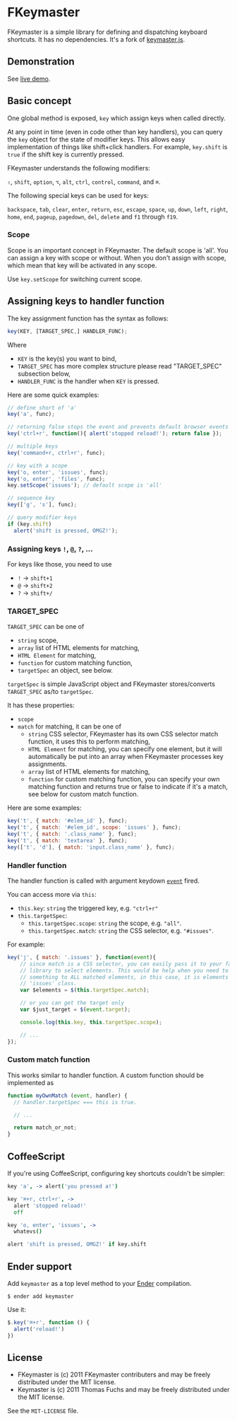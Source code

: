 # FKeymaster

FKeymaster is a simple library for defining and dispatching keyboard shortcuts. It has no dependencies. It's a fork of [keymaster.js][original].

[original]: https://github.com/madrobby/keymaster

## Demonstration

See [live demo][demo].

[demo]: http://fkeymaster.github.com/fkeymaster/

## Basic concept

One global method is exposed, `key` which assign keys when called directly.

At any point in time (even in code other than key handlers),
you can query the `key` object for the state of modifier keys. This
allows easy implementation of things like shift+click handlers. For example,
`key.shift` is `true` if the shift key is currently pressed.

FKeymaster understands the following modifiers:

`⇧`, `shift`, `option`, `⌥`, `alt`, `ctrl`, `control`, `command`, and `⌘`.

The following special keys can be used for keys:

`backspace`, `tab`, `clear`, `enter`, `return`, `esc`, `escape`, `space`,
`up`, `down`, `left`, `right`, `home`, `end`, `pageup`, `pagedown`, `del`, `delete`
and `f1` through `f19`.

### Scope

Scope is an important concept in FKeymaster. The default scope is 'all'. You can assign a key with scope or without. When you don't assign with scope, which mean that key will be activated in any scope.

Use `key.setScope` for switching current scope.

## Assigning keys to handler function

The key assignment function has the syntax as follows:

```js
key(KEY, [TARGET_SPEC,] HANDLER_FUNC);
```

Where

 * `KEY` is the key(s) you want to bind,
 * `TARGET_SPEC` has more complex structure please read "TARGET_SPEC" subsection below,
 * `HANDLER_FUNC` is the handler when `KEY` is pressed.

Here are some quick examples:

```javascript
// define short of 'a'
key('a', func);

// returning false stops the event and prevents default browser events
key('ctrl+r', function(){ alert('stopped reload!'); return false });

// multiple keys
key('command+r, ctrl+r', func);

// key with a scope
key('o, enter', 'issues', func);
key('o, enter', 'files', func);
key.setScope('issues'); // default scope is 'all'

// sequence key
key(['g', 's'], func);

// query modifier keys
if (key.shift)
  alert('shift is pressed, OMGZ!');
```

### Assigning keys `!`, `@`, `?`, ...

For keys like those, you need to use

 * `!` → `shift+1`
 * `@` → `shift+2`
 * `?` → `shift+/`

### TARGET\_SPEC

`TARGET_SPEC` can be one of

 * `string` scope,
 * `array` list of HTML elements for matching,
 * `HTML Element` for matching,
 * `function` for custom matching function,
 * `targetSpec` an object, see below.

`targetSpec` is simple JavaScript object and FKeymaster stores/converts `TARGET_SPEC` as/to `targetSpec`.

It has these properties:

 * `scope`
 * `match` for matching, it can be one of
   * `string` CSS selector, FKeymaster has its own CSS selector match function, it uses this to perform matching,
   * `HTML Element` for matching, you can specify one element, but it will automatically be put into an array when FKeymaster processes key assignments.
   * `array` list of HTML elements for matching,
   * `function` for custom matching function, you can specify your own matching function and returns true or false to indicate if it's a match, see below for custom match function.

Here are some examples:

```js
key('t', { match: '#elem_id' }, func);
key('t', { match: '#elem_id', scope: 'issues' }, func);
key('t', { match: '.class_name' }, func);
key('t', { match: 'textarea' }, func);
key(['t', 'd'], { match: 'input.class_name' }, func);
```

### Handler function

The handler function is called with argument keydown [`event`][keyevent] fired.

[keyevent]: https://developer.mozilla.org/en/DOM/Event/UIEvent/KeyEvent

You can access more via `this`:

 * `this.key`: `string` the triggered key, e.g. `"ctrl+r"`
 * `this.targetSpec`:
   * `this.targetSpec.scope`: `string` the scope, e.g. `"all"`.
   * `this.targetSpec.match`: `string` the CSS selector, e.g. `"#issues"`.

For example:

```js
key('j', { match: '.issues' }, function(event){
    // since match is a CSS selector, you can easily pass it to your favorite
    // library to select elements. This would be help when you need to do
    // something to ALL matched elements, in this case, it is elements with
    // 'issues' class.
    var $elements = $(this.targetSpec.match);

    // or you can get the target only
    var $just_target = $(event.target);

    console.log(this.key, this.targetSpec.scope);

    // ...
});
```

### Custom match function

This works similar to handler function. A custom function should be implemented as

```js
function myOwnMatch (event, handler) {
  // handler.targetSpec === this is true.

  // ...

  return match_or_not;
}
```

## CoffeeScript

If you're using CoffeeScript, configuring key shortcuts couldn't be simpler:

```coffeescript
key 'a', -> alert('you pressed a!')

key '⌘+r, ctrl+r', ->
  alert 'stopped reload!'
  off

key 'o, enter', 'issues', ->
  whatevs()

alert 'shift is pressed, OMGZ!' if key.shift
```

## Ender support

Add `keymaster` as a top level method to your [Ender](http://ender.no.de) compilation.

    $ ender add keymaster

Use it:

``` js
$.key('⌘+r', function () {
  alert('reload!')
})
```

## License

* FKeymaster is (c) 2011 FKeymaster contributers and may be freely distributed under the MIT license.
* Keymaster is (c) 2011 Thomas Fuchs and may be freely distributed under the MIT license.

See the `MIT-LICENSE` file.
